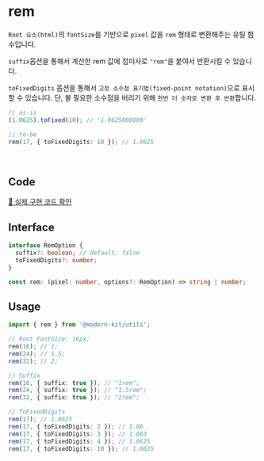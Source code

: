 # rem

`Root 요소(html)`의 `fontSize`를 기반으로 `pixel` 값을 `rem` 형태로 변환해주는 유틸 함수입니다.

`suffix`옵션을 통해서 계산한 rem 값에 접미사로 `"rem"`을 붙여서 반환시킬 수 있습니다.

`toFixedDigits` 옵션을 통해서 `고정 소수점 표기법(fixed-point notation)`으로 표시할 수 있습니다. 단, 불 필요한 소수점을 버리기 위해 `한번 더 숫자로 변환 후 반환`합니다.

```ts title="typescript"
// as-is
(1.0625).toFixed(10); // '1.0625000000'

// to-be
rem(17, { toFixedDigits: 10 }); // 1.0625
```

<br />

## Code
[🔗 실제 구현 코드 확인](https://github.com/modern-agile-team/modern-kit/blob/main/packages/utils/src/style/rem/index.ts)

## Interface
```ts title="typescript"
interface RemOption {
  suffix?: boolean; // default: false
  toFixedDigits?: number;
}

const rem: (pixel: number, options?: RemOption) => string | number;
```

## Usage
```ts title="typescript"
import { rem } from '@modern-kit/utils';

// Root FontSize: 16px;
rem(16); // 1;
rem(24); // 1.5;
rem(32); // 2;

// Suffix
rem(16, { suffix: true }); // "1rem";
rem(24, { suffix: true }); // "1.5rem";
rem(32, { suffix: true }); // "2rem";

// ToFixedDigits
rem(17); // 1.0625
rem(17, { toFixedDigits: 2 }); // 1.06
rem(17, { toFixedDigits: 3 }); // 1.063
rem(17, { toFixedDigits: 4 }); // 1.0625
rem(17, { toFixedDigits: 10 }); // 1.0625
```
